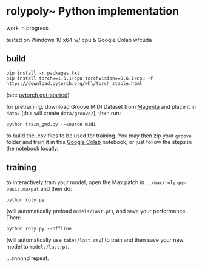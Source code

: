 # rolypoly~ Python implementation
work in progress

tested on Windows 10 x64 w/ cpu & Google Colab w/cuda

## build

    pip install -r packages.txt
    pip install torch==1.5.1+cpu torchvision==0.6.1+cpu -f https://download.pytorch.org/whl/torch_stable.html
(see [pytorch get-started](https://pytorch.org/get-started/locally/))

for pretraining, download Groove MIDI Dataset from [Magenta](https://magenta.tensorflow.org/datasets/groove#download)
and place it in `data/`
(this will create `data/groove/`), then run:

    python train_gmd.py --source midi

to build the .csv files to be used for training.
You may then zip your `groove` folder and train it in this [Google Colab](https://colab.research.google.com/drive/1t5SOnI0lW-XssYXgDfp7iXeQG4xt47ZT?usp=sharing) notebook,
or just follow the steps in the notebook locally.

## training

to interactively train your model, open the Max patch in `../max/roly-py-basic.maxpat` and then do:

    python roly.py

(will automatically preload `models/last.pt`), and save your performance. Then:

    python roly.py --offline

(will automatically use `takes/last.csv`) to train and then save your new model to `models/last.pt`.

...annnnd repeat.
